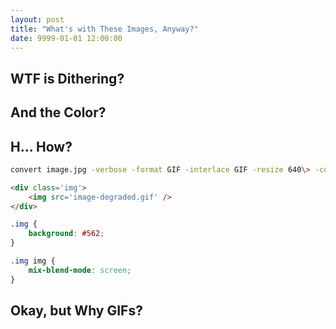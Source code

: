 ```yaml
---
layout: post
title: "What's with These Images, Anyway?"
date: 9999-01-01 12:00:00
---
```


## WTF is Dithering?

## And the Color?

## H... How?

```sh
convert image.jpg -verbose -format GIF -interlace GIF -resize 640\> -colorspace gray -colors 4 -ordered-dither h8x8a -set filename:f "%[t]-degraded" "%[filename:f].gif"
```

```html
<div class='img'>
    <img src='image-degraded.gif' />
</div>
```

```css
.img {
    background: #562;
}

.img img {
    mix-blend-mode: screen;
}
```

## Okay, but Why GIFs?
